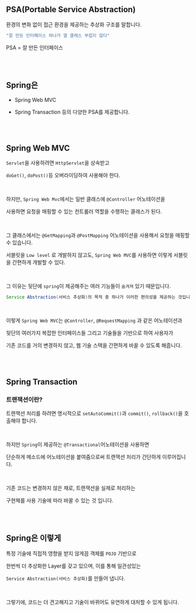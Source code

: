 ## PSA(Portable Service Abstraction)



환경의 변화 없이 접근 환경을 제공하는 추상화 구조를 말합니다.

```java
"잘 만든 인터페이스 하나가 열 클래스 부럽지 않다"
```

PSA = 잘 만든 인터페이스

<br/><br/>

## Spring은

- Spring Web MVC

- Spring Transaction 등의 다양한 PSA를 제공합니다.

<br/><br/>

## Spring Web MVC

`Servlet`을 사용하려면 `HttpServlet`을 상속받고 

`doGet()`, `doPost()`등 오버라이딩하여 사용해야 한다.

<br/>

하지만, `Spring Web Mvc`에서는 일반 클래스에 `@Controller` 어노테이션을 

사용하면 요청을 매핑할 수 있는 컨트롤러 역할을 수행하는 클래스가 된다.

<br/>

그 클래스에서는 `@GetMapping`과 `@PostMapping` 어노테이션을 
사용해서 요청을 매핑할 수 있습니다.

서블릿을 `Low level` 로 개발하지 않고도, `Spring Web MVC`를 사용하면 
이렇게 서블릿을 간편하게 개발할 수 있다. 

<br/>

그 이유는 뒷단에 `spring`이 제공해주는 여러 기능들이 `숨겨져` 있기 때문입니다.

```java
Service Abstraction(서비스 추상화)의 목적 중 하나가 이러한 편의성을 제공하는 것입니다.
```

<br/>

이렇게 `Spring Web MVC`는 `@Controller`, `@RequestMapping` 과 같은 
어노테이션과 

뒷단의 여러가지 복잡한 인터페이스들 그리고 기술들을 기반으로 하여 사용자가 

기존 코드를 거의 변경하지 않고, 
웹 기술 스택을 간편하게 바꿀 수 있도록 해줍니다.

<br/><br/>

## Spring Transaction

### 트랜잭션이란?

트랜잭션 처리를 하려면 명시적으로 `setAutoCommit()`과
`commit()`, `rollback()`을 호출해야 합니다.

<br/>

하지만 `Spring`이 제공하는 `@Transactional`어노테이션을 
사용하면 

단순하게 메소드에 어노테이션을 붙여줌으로써
트랜잭션 처리가 간단하게 이루어집니다.

<br/>

기존 코드는 변경하지 않은 채로, 트랜잭션을 실제로 처리하는 

구현체를 사용 기술에 따라 바꿀 수 있는 것 입니다.

<br/><br/>

## Spring은 이렇게

특정 기술에 직접적 영향을 받지 않게끔 객체를 `POJO` 기반으로 

한번씩 더 추상화한 Layer를 갖고 있으며, 이를 통해 일관성있는 

`Service Abstraction(서비스 추상화)`를 만들어 냅니다.

<br/>

그렇기에, 코드는 더 견고해지고 기술이 바뀌어도 유연하게 대처할 수 있게 됩니다.